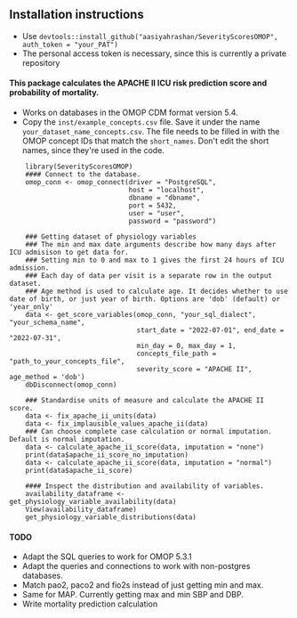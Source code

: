 ## Installation instructions
- Use `devtools::install_github("aasiyahrashan/SeverityScoresOMOP", auth_token = "your_PAT")`
- The personal access token is necessary, since this is currently a private repository

#### This package calculates the APACHE II ICU risk prediction score and probability of mortality.
- Works on databases in the OMOP CDM format version 5.4. 
- Copy the `inst/example_concepts.csv` file. Save it under the name `your_dataset_name_concepts.csv`. The file needs to be filled in with the OMOP concept IDs that match the `short_names`. Don't edit the short names, since they're used in the code.
````
    library(SeverityScoresOMOP)
    #### Connect to the database.
    omop_conn <- omop_connect(driver = "PostgreSQL",
                              host = "localhost",
                              dbname = "dbname",
                              port = 5432,
                              user = "user",
                              password = "password")

    ### Getting dataset of physiology variables
    ### The min and max date arguments describe how many days after ICU admisison to get data for.
    ### Setting min to 0 and max to 1 gives the first 24 hours of ICU admission.
    ### Each day of data per visit is a separate row in the output dataset. 
    ### Age method is used to calculate age. It decides whether to use date of birth, or just year of birth. Options are 'dob' (default) or 'year_only'
    data <- get_score_variables(omop_conn, "your_sql_dialect", "your_schema_name", 
                                start_date = "2022-07-01", end_date = "2022-07-31",
                                min_day = 0, max_day = 1, 
                                concepts_file_path = "path_to_your_concepts_file", 
                                severity_score = "APACHE II", age_method = 'dob')
    dbDisconnect(omop_conn)
    
    ### Standardise units of measure and calculate the APACHE II score.
    data <- fix_apache_ii_units(data)
    data <- fix_implausible_values_apache_ii(data)
    ### Can choose complete case calculation or normal imputation. Default is normal imputation.
    data <- calculate_apache_ii_score(data, imputation = "none")
    print(data$apache_ii_score_no_imputation)
    data <- calculate_apache_ii_score(data, imputation = "normal")
    print(data$apache_ii_score)
    
    #### Inspect the distribution and availability of variables.
    availability_dataframe <- get_physiology_variable_availability(data)
    View(availability_dataframe)
    get_physiology_variable_distributions(data)
````

#### TODO
- Adapt the SQL queries to work for OMOP 5.3.1
- Adapt the queries and connections to work with non-postgres databases. 
- Match pao2, paco2 and fio2s instead of just getting min and max.
- Same for MAP. Currently getting max and min SBP and DBP. 
- Write mortality prediction calculation
